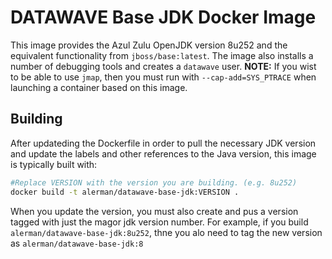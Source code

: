 # DATAWAVE Base JDK Docker Image

This image provides the Azul Zulu OpenJDK version 8u252 and the equivalent functionality from `jboss/base:latest`. The image also installs a number of debugging tools and creates a `datawave` user. **NOTE:** If you wist to be able to use `jmap`, then you must run with `--cap-add=SYS_PTRACE` when launching a container based on this image.

## Building

After updateding the Dockerfile in order to pull the necessary JDK version and update the labels and other references to the Java version, this image is typically built with:
```bash
#Replace VERSION with the version you are building. (e.g. 8u252)
docker build -t alerman/datawave-base-jdk:VERSION .
```

When you update the version, you must also create and pus a version tagged with just the magor jdk version number. For example, if you build `alerman/datawave-base-jdk:8u252`, thne you alo need to tag the new version as `alerman/datawave-base-jdk:8`